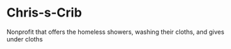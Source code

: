 # Chris-s-Crib
Nonprofit that offers the homeless showers, washing their cloths, and gives under cloths 

